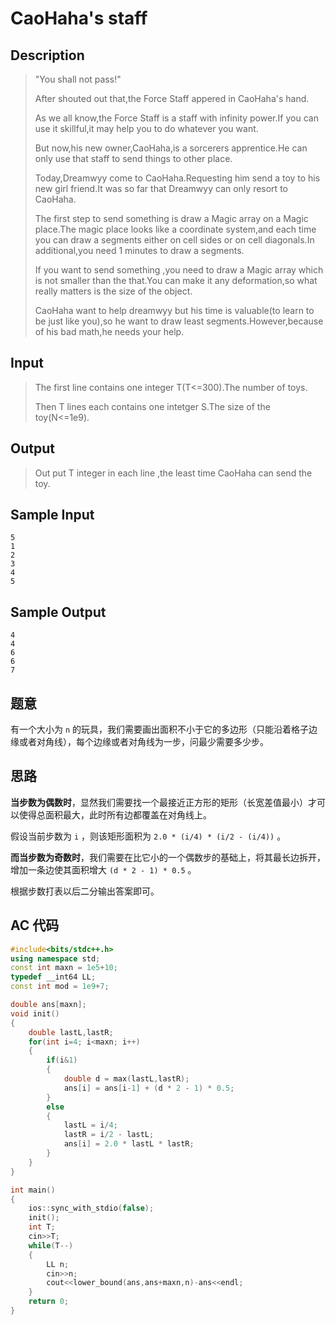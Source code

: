 # CaoHaha's staff

## **Description**

> "You shall not pass!"
>
> After shouted out that,the Force Staff appered in CaoHaha's hand.
>
> As we all know,the Force Staff is a staff with infinity power.If you can use it skillful,it may help you to do whatever you want.
>
> But now,his new owner,CaoHaha,is a sorcerers apprentice.He can only use that staff to send things to other place.
>
> Today,Dreamwyy come to CaoHaha.Requesting him send a toy to his new girl friend.It was so far that Dreamwyy can only resort to CaoHaha.
>
> The first step to send something is draw a Magic array on a Magic place.The magic place looks like a coordinate system,and each time you can draw a segments either on cell sides or on cell diagonals.In additional,you need 1 minutes to draw a segments.
>
> If you want to send something ,you need to draw a Magic array which is not smaller than the that.You can make it any deformation,so what really matters is the size of the object.
>
> CaoHaha want to help dreamwyy but his time is valuable(to learn to be just like you),so he want to draw least segments.However,because of his bad math,he needs your help.



## **Input**

> The first line contains one integer T(T<=300).The number of toys.
>
> Then T lines each contains one intetger S.The size of the toy(N<=1e9).



## **Output**

> Out put T integer in each line ,the least time CaoHaha can send the toy.



## **Sample Input**

    5
    1
    2
    3
    4
    5



## **Sample Output**

    4
    4
    6
    6
    7


## **题意**

有一个大小为 `n` 的玩具，我们需要画出面积不小于它的多边形（只能沿着格子边缘或者对角线），每个边缘或者对角线为一步，问最少需要多少步。



## **思路**

**当步数为偶数时**，显然我们需要找一个最接近正方形的矩形（长宽差值最小）才可以使得总面积最大，此时所有边都覆盖在对角线上。

假设当前步数为 `i` ，则该矩形面积为 `2.0 * (i/4) * (i/2 - (i/4))` 。

**而当步数为奇数时**，我们需要在比它小的一个偶数步的基础上，将其最长边拆开，增加一条边使其面积增大 `(d * 2 - 1) * 0.5` 。

根据步数打表以后二分输出答案即可。



## **AC 代码**

```cpp
#include<bits/stdc++.h>
using namespace std;
const int maxn = 1e5+10;
typedef __int64 LL;
const int mod = 1e9+7;

double ans[maxn];
void init()
{
    double lastL,lastR;
    for(int i=4; i<maxn; i++)
    {
        if(i&1)
        {
            double d = max(lastL,lastR);
            ans[i] = ans[i-1] + (d * 2 - 1) * 0.5;
        }
        else
        {
            lastL = i/4;
            lastR = i/2 - lastL;
            ans[i] = 2.0 * lastL * lastR;
        }
    }
}

int main()
{
    ios::sync_with_stdio(false);
    init();
    int T;
    cin>>T;
    while(T--)
    {
        LL n;
        cin>>n;
        cout<<lower_bound(ans,ans+maxn,n)-ans<<endl;
    }
    return 0;
}
```

